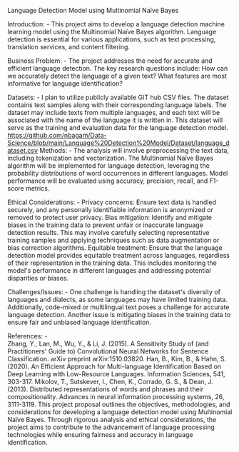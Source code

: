 Language Detection Model using Multinomial Naïve Bayes

Introduction: -
This project aims to develop a language detection machine learning model using the Multinomial Naïve Bayes algorithm. Language detection is essential for various applications, such as text processing, translation services, and content filtering.

Business Problem: -
The project addresses the need for accurate and efficient language detection. The key research questions include: How can we accurately detect the language of a given text? What features are most informative for language identification?

Datasets: -
I plan to utilize publicly available GIT hub CSV files. The dataset contains text samples along with their corresponding language labels. The dataset may include texts from multiple languages, and each text will be associated with the name of the language it is written in. This dataset will serve as the training and evaluation data for the language detection model.
https://github.com/nbagam/Data-Science/blob/main/Language%20Detection%20Model/Dataset/language_dataset.csv
Methods: -
The analysis will involve preprocessing the text data, including tokenization and vectorization. The Multinomial Naïve Bayes algorithm will be implemented for language detection, leveraging the probability distributions of word occurrences in different languages. Model performance will be evaluated using accuracy, precision, recall, and F1-score metrics.

Ethical Considerations: -
Privacy concerns: Ensure text data is handled securely, and any personally identifiable information is anonymized or removed to protect user privacy.
Bias mitigation: Identify and mitigate biases in the training data to prevent unfair or inaccurate language detection results. This may involve carefully selecting representative training samples and applying techniques such as data augmentation or bias correction algorithms.
Equitable treatment: Ensure that the language detection model provides equitable treatment across languages, regardless of their representation in the training data. This includes monitoring the model's performance in different languages and addressing potential disparities or biases. 

Challenges/Issues: -
One challenge is handling the dataset's diversity of languages and dialects, as some languages may have limited training data. Additionally, code-mixed or multilingual text poses a challenge for accurate language detection. Another issue is mitigating biases in the training data to ensure fair and unbiased language identification.

References: -   
Zhang, Y., Lan, M., Wu, Y., & Li, J. (2015). A Sensitivity Study of (and Practitioners' Guide to) Convolutional Neural Networks for Sentence Classification. arXiv preprint arXiv:1510.03820.
Han, B., Kim, B., & Hahn, S. (2020). An Efficient Approach for Multi-language Identification Based on Deep Learning with Low-Resource Languages. Information Sciences, 541, 303-317.
Mikolov, T., Sutskever, I., Chen, K., Corrado, G. S., & Dean, J. (2013). Distributed representations of words and phrases and their compositionality. Advances in neural information processing systems, 26, 3111-3119.
This project proposal outlines the objectives, methodologies, and considerations for developing a language detection model using Multinomial Naïve Bayes. Through rigorous analysis and ethical considerations, the project aims to contribute to the advancement of language processing technologies while ensuring fairness and accuracy in language identification.
